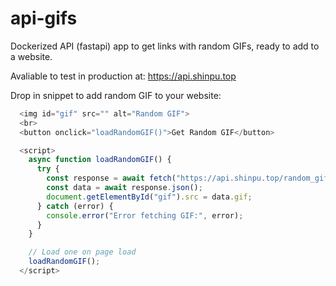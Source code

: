 # api-gifs
Dockerized API (fastapi) app to get links with random GIFs, ready to add to a website.

Avaliable to test in production at: https://api.shinpu.top

Drop in snippet to add random GIF to your website:

```javascript 
  <img id="gif" src="" alt="Random GIF">
  <br>
  <button onclick="loadRandomGIF()">Get Random GIF</button>

  <script>
    async function loadRandomGIF() {
      try {
        const response = await fetch("https://api.shinpu.top/random_gif");
        const data = await response.json();
        document.getElementById("gif").src = data.gif;
      } catch (error) {
        console.error("Error fetching GIF:", error);
      }
    }

    // Load one on page load
    loadRandomGIF();
  </script>
```
